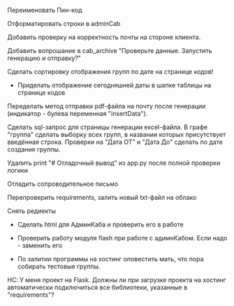 Переименовать Пин-код


Отформатировать строки в adminCab

Добавить проверку на корректность почты на стороне клиента.

Добавить вопрошание в cab_archive "Проверьте данные. Запустить генерацию и отправку?"

Сделать сортировку отображения групп по дате на странице кодов!
- Приделать отображение сегодняшней даты в шапке таблицы на странице кодов

Переделать метод отправки pdf-файла на почту после генерации (индикатор - булева переменная "insertData").

Сделать sql-запрос для страницы генерации excel-файла. В графе "группа" сделать выборку всех групп, в названии которых присутствует введённая строка. Проверки на "Дата ОТ" и "Дата До" сделать по дате создания группы.



Удалить print "# Отладочный вывод" из app.py после полной проверки логики



Отладить сопроводительное письмо

Перепроверить requirements, залить новый txt-файл на облако

Снять редиекты


- Сделать html для АдминКаба и проверить его в работе

- Проверить работу модуля flash при работе с адимнКабом. Если надо - заменить его







- По залитии программы на хостинг оповестить мать, что пора собирать тестовые группы.



НС: У меня проект на Flask. Должны ли при загрузке проекта на хостинг автоматически подключиться все библиотеки, указанные в "requirements"?
